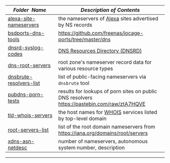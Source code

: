 |&nbsp;&nbsp;&nbsp;&nbsp;_Folder&nbsp;&nbsp;Name_&nbsp;&nbsp;&nbsp;&nbsp;| _Description of Contents_
|:----------------|--------------------------------------------------------------------------------------------------------------------------------------------------------
| [alexa-site-nameservers](alexa-site-nameservers.txt) |  the nameservers of [Alexa](https://www.alexa.com/) sites advertised by NS records 
| [bsdports-dns-tools](bsdports-dns-tools.txt) |  <https://github.com/freenas/iocage-ports/tree/master/dns> 
| [dnsrd-syslog-codes](dnsrd-syslog-codes.txt) |  [DNS Resources Directory (DNSRD)](http://web.archive.org/web/*/www.dns.net/dnsrd/) 
| [dns-root-servers](dns-root-servers.txt) |  root zone's nameserver record data for various resource types 
| [dnsbrute-resolvers-list](dnsbrute-resolvers-list.txt) |  list of public-facing nameservers via `dnsbrute` tool 
| [pubdns-porn-tests](pubdns-porn-tests.txt) |  results for lookups of porn sites on public DNS resolvers <https://pastebin.com/raw/ztA7HQVE> 
| [tld-whois-servers](tld-whois-servers.txt) |  the host names for [WHOIS](https://whois.icann.org/en) services listed by top-level domain 
| [root-servers-list](root-servers-list.txt) |  list of the root domain nameservers from <https://iana.org/domains/root/servers> 
| [xdns-asn-netdesc](xdns-asn-netdesc.txt) |  number of nameservers, autonomous system number, description 

* * *

